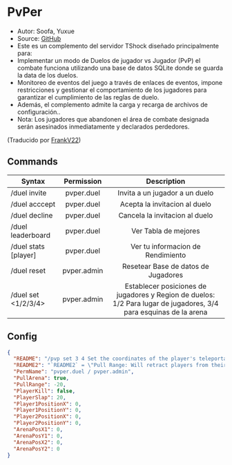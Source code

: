 # PvPer

- Autor: Soofa, Yuxue
- Source: [GitHub](https://github.com/Soof4/PvPer/)
- Este es un complemento del servidor TShock diseñado principalmente para:
- Implementar un modo de Duelos de jugador vs Jugador (PvP) el combate funciona utilizando una base de datos SQLite donde se guarda la data de los duelos.
- Monitoreo de eventos del juego a través de enlaces de eventos, impone restricciones y gestionar el comportamiento de los jugadores para garantizar el cumplimiento de las reglas de duelo.
- Además, el complemento admite la carga y recarga de archivos de configuración..
- Nota: Los jugadores que abandonen el área de combate designada serán asesinados inmediatamente y declarados perdedores.

(Traducido por [FrankV22](https://github.com/itsFrankV22))

## Commands

| Syntax                | Permission  |                                     Description                                      |
| --------------------- | :---------: | :----------------------------------------------------------------------------------: |
| /duel invite <player> | pvper.duel  |                            Invita a un jugador a un duelo                            |
| /duel acccept         | pvper.duel  |                             Acepta la invitacion al duelo                            |
| /duel decline         | pvper.duel  |                             Cancela la invitacion al duelo                           |
| /duel leaderboard     | pvper.duel  |                                 Ver Tabla de mejores                                 |
| /duel stats [player]  | pvper.duel  |                            Ver tu informacion de Rendimiento                         |
| /duel reset           | pvper.admin |                           Resetear Base de datos de Jugadores                        |
| /duel set <1/2/3/4>   | pvper.admin | Establecer posiciones de jugadores y Region de duelos: 1/2 Para lugar de jugadores, 3/4 para esquinas de la arena |

## Config

```json
{
  "README": "/pvp set 3 4 Set the coordinates of the player's teleportation higher or lower than the player's coordinates by 3 blocks",
  "README2": "`README2` = \"Pull Range: Will retract players from their direction of exiting the arena back to a specified opposite position relative to the arena center (a positive value indicates a position in the same direction). This feature is enabled by default when the option to kill players is disabled.\"",
  "PermName": "pvper.duel / pvper.admin",
  "PullArena": true,
  "PullRange": -20,
  "PlayerKill": false,
  "PlayerSlap": 20,
  "Player1PositionX": 0,
  "Player1PositionY": 0,
  "Player2PositionX": 0,
  "Player2PositionY": 0,
  "ArenaPosX1": 0,
  "ArenaPosY1": 0,
  "ArenaPosX2": 0,
  "ArenaPosY2": 0
}
```
